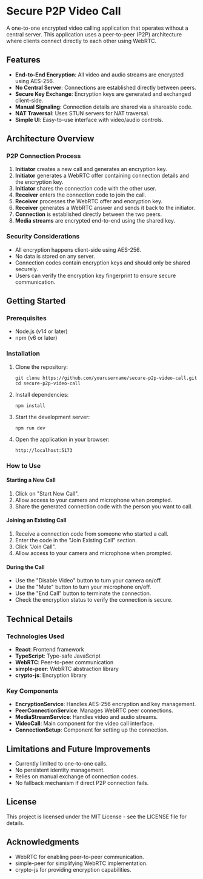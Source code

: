 # Secure P2P Video Call

A one-to-one encrypted video calling application that operates without a central server. This application uses a peer-to-peer (P2P) architecture where clients connect directly to each other using WebRTC.

## Features

- **End-to-End Encryption**: All video and audio streams are encrypted using AES-256.
- **No Central Server**: Connections are established directly between peers.
- **Secure Key Exchange**: Encryption keys are generated and exchanged client-side.
- **Manual Signaling**: Connection details are shared via a shareable code.
- **NAT Traversal**: Uses STUN servers for NAT traversal.
- **Simple UI**: Easy-to-use interface with video/audio controls.

## Architecture Overview

### P2P Connection Process

1. **Initiator** creates a new call and generates an encryption key.
2. **Initiator** generates a WebRTC offer containing connection details and the encryption key.
3. **Initiator** shares the connection code with the other user.
4. **Receiver** enters the connection code to join the call.
5. **Receiver** processes the WebRTC offer and encryption key.
6. **Receiver** generates a WebRTC answer and sends it back to the initiator.
7. **Connection** is established directly between the two peers.
8. **Media streams** are encrypted end-to-end using the shared key.

### Security Considerations

- All encryption happens client-side using AES-256.
- No data is stored on any server.
- Connection codes contain encryption keys and should only be shared securely.
- Users can verify the encryption key fingerprint to ensure secure communication.

## Getting Started

### Prerequisites

- Node.js (v14 or later)
- npm (v6 or later)

### Installation

1. Clone the repository:

   ```
   git clone https://github.com/yourusername/secure-p2p-video-call.git
   cd secure-p2p-video-call
   ```

2. Install dependencies:

   ```
   npm install
   ```

3. Start the development server:

   ```
   npm run dev
   ```

4. Open the application in your browser:
   ```
   http://localhost:5173
   ```

### How to Use

#### Starting a New Call

1. Click on "Start New Call".
2. Allow access to your camera and microphone when prompted.
3. Share the generated connection code with the person you want to call.

#### Joining an Existing Call

1. Receive a connection code from someone who started a call.
2. Enter the code in the "Join Existing Call" section.
3. Click "Join Call".
4. Allow access to your camera and microphone when prompted.

#### During the Call

- Use the "Disable Video" button to turn your camera on/off.
- Use the "Mute" button to turn your microphone on/off.
- Use the "End Call" button to terminate the connection.
- Check the encryption status to verify the connection is secure.

## Technical Details

### Technologies Used

- **React**: Frontend framework
- **TypeScript**: Type-safe JavaScript
- **WebRTC**: Peer-to-peer communication
- **simple-peer**: WebRTC abstraction library
- **crypto-js**: Encryption library

### Key Components

- **EncryptionService**: Handles AES-256 encryption and key management.
- **PeerConnectionService**: Manages WebRTC peer connections.
- **MediaStreamService**: Handles video and audio streams.
- **VideoCall**: Main component for the video call interface.
- **ConnectionSetup**: Component for setting up the connection.

## Limitations and Future Improvements

- Currently limited to one-to-one calls.
- No persistent identity management.
- Relies on manual exchange of connection codes.
- No fallback mechanism if direct P2P connection fails.

## License

This project is licensed under the MIT License - see the LICENSE file for details.

## Acknowledgments

- WebRTC for enabling peer-to-peer communication.
- simple-peer for simplifying WebRTC implementation.
- crypto-js for providing encryption capabilities.
